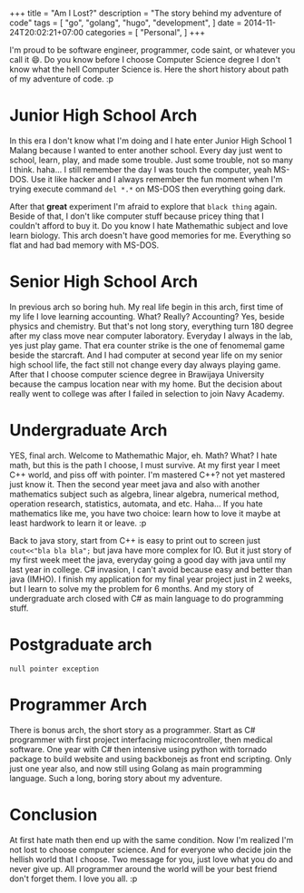 +++
title = "Am I Lost?"
description = "The story behind my adventure of code"
tags = [
    "go",
    "golang",
    "hugo",
    "development",
]
date = 2014-11-24T20:02:21+07:00
categories = [
    "Personal",
]
+++

I'm proud to be software engineer, programmer, code saint, or whatever you call it :smile:. Do you know before I choose Computer Science degree I don't know what the hell Computer Science is. Here the short history about path of my adventure of code. :p

# Junior High School Arch

In this era I don't know what I'm doing and I hate enter Junior High School 1 Malang because I wanted to enter another school. Every day just went to school, learn, play, and made some trouble. Just some trouble, not so many I think. haha... I still remember the day I was touch the computer, yeah MS-DOS. Use it like hacker and I always remember the fun moment when I'm trying execute command `del *.*` on MS-DOS then everything going dark. 

After that **great** experiment I'm afraid to explore that `black thing` again. Beside of that, I don't like computer stuff because pricey thing that I couldn't afford to buy it. Do you know I hate Mathemathic subject and love learn biology. This arch doesn't have good memories for me. Everything so flat and had bad memory with MS-DOS. 

# Senior High School Arch

In previous arch so boring huh. My real life begin in this arch, first time of my life I love learning accounting. What? Really? Accounting? Yes, beside physics and chemistry. But that's not long story, everything turn 180 degree after my class move near computer laboratory. Everyday I always in the lab, yes just play game. That era counter strike is the one of fenomemal game beside the starcraft. And I had computer at second year life on my senior high school life, the fact still not change every day always playing game. After that I choose computer science degree in Brawijaya University because the campus location near with my home. But the decision about really went to college was after I failed in selection to join Navy Academy. 

# Undergraduate Arch

YES, final arch. Welcome to Mathemathic Major, eh. Math? What? I hate math, but this is the path I choose, I must survive. At my first year I meet C++ world, and piss off with pointer. I'm mastered C++? not yet mastered just know it. Then the second year meet java and also with another mathematics subject such as algebra, linear algebra, numerical method, operation research, statistics, automata, and etc. Haha... If you hate mathematics like me, you have two choice: learn how to love it maybe at least hardwork to learn it or leave. :p

Back to java story, start from C++ is easy to print out to screen just `cout<<"bla bla bla";` but java have more complex for IO. But it just story of my first week meet the java, everyday going a good day with java until my last year in college. C# invasion, I can't avoid because easy and better than java (IMHO). I finish my application for my final year project just in 2 weeks, but I learn to solve my the problem for 6 months. And my story of undergraduate arch closed with C# as main language to do programming stuff.

# Postgraduate arch

`null pointer exception`

# Programmer Arch

There is bonus arch, the short story as a programmer. Start as C# programmer with first project interfacing microcontroller, then medical software. One year with C# then intensive using python with tornado package to build website and using backbonejs as front end scripting. Only just one year also, and now still using Golang as main programming language. Such a long, boring story about my adventure. 

# Conclusion

At first hate math then end up with the same condition. Now I'm realized I'm not lost to choose computer science. And for everyone who decide join the hellish world that I choose. Two message for you, just love what you do and never give up. All programmer around the world will be your best friend don't forget them. I love you all. :p
